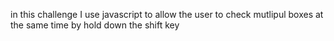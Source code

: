 in this challenge I use javascript to allow the user to check mutlipul boxes at the same time by hold down the shift key 